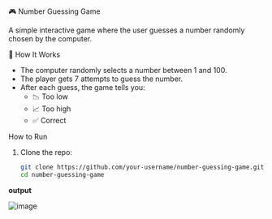 
 🎮 Number Guessing Game

A simple interactive game where the user guesses a number randomly chosen by the computer.

🔧 How It Works

- The computer randomly selects a number between 1 and 100.
- The player gets 7 attempts to guess the number.
- After each guess, the game tells you:
  - 📉 Too low
  - 📈 Too high
  - ✅ Correct

 How to Run

1. Clone the repo:
   ```bash
   git clone https://github.com/your-username/number-guessing-game.git
   cd number-guessing-game
   
**output**


![image](https://github.com/user-attachments/assets/f38f440a-e87e-4c4e-84b5-4a42b99ba6b7)
